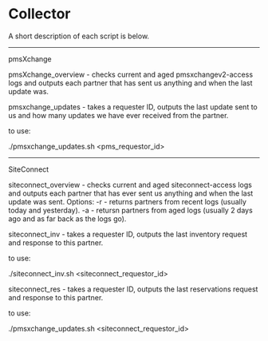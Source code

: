 Collector
==================================

A short description of each script is below.

----------------------------------

pmsXchange

pmsXchange_overview - checks current and aged pmsxchangev2-access logs and outputs each partner that has sent us anything and when the last update was.

pmsxchange_updates - takes a requester ID, outputs the last update sent to us and how many updates we have ever received from the partner.

to use:

./pmsxchange_updates.sh <pms_requestor_id>

----------------------------------

SiteConnect

siteconnect_overview - checks current and aged siteconnect-access logs and outputs each partner that has ever sent us anything and when the last update was sent.
Options:
-r - returns partners from recent logs (usually today and yesterday).
-a - retursn partners from aged logs (usually 2 days ago and as far back as the logs go).

siteconnect_inv - takes a requester ID, outputs the last inventory request and response to this partner.

to use:

./siteconnect_inv.sh <siteconnect_requestor_id>

siteconnect_res - takes a requester ID, outputs the last reservations request and response to this partner.

to use:

./pmsxchange_updates.sh <siteconnect_requestor_id>
